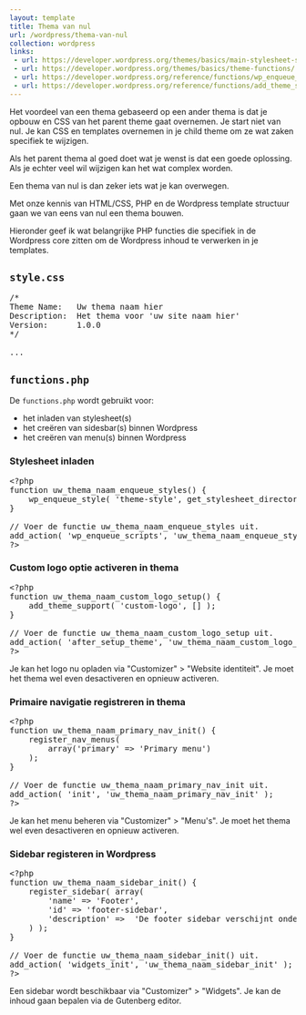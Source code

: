 ```yaml
---
layout: template
title: Thema van nul
url: /wordpress/thema-van-nul
collection: wordpress
links:
 - url: https://developer.wordpress.org/themes/basics/main-stylesheet-style-css/
 - url: https://developer.wordpress.org/themes/basics/theme-functions/
 - url: https://developer.wordpress.org/reference/functions/wp_enqueue_style/
 - url: https://developer.wordpress.org/reference/functions/add_theme_support/
---
```

Het voordeel van een thema gebaseerd op een ander thema is dat je opbouw en CSS van het parent theme gaat overnemen. Je start niet van nul. Je kan CSS en templates overnemen in je child theme om ze wat zaken specifiek te wijzigen.

Als het parent thema al goed doet wat je wenst is dat een goede oplossing. Als je echter veel wil wijzigen kan het wat complex worden.

Een thema van nul is dan zeker iets wat je kan overwegen.

Met onze kennis van HTML/CSS, PHP en de Wordpress template structuur gaan we van eens van nul een thema bouwen.

Hieronder geef ik wat belangrijke PHP functies die specifiek in de Wordpress core zitten om de Wordpress inhoud te verwerken in je templates.

## <code>style.css</code>

<pre>
/*
Theme Name:   Uw thema naam hier
Description:  Het thema voor 'uw site naam hier'
Version:      1.0.0
*/

...
</pre>

## <code>functions.php</code>

De <code>functions.php</code> wordt gebruikt voor:
* het inladen van stylesheet(s)
* het creëren van sidesbar(s) binnen Wordpress
* het creëren van menu(s) binnen Wordpress

### Stylesheet inladen
<pre>
&lt;?php
function uw_thema_naam_enqueue_styles() {
    wp_enqueue_style( 'theme-style', get_stylesheet_directory_uri() . '/style.css', array(), wp_get_theme()->get( 'Version' ) );
}

// Voer de functie uw_thema_naam_enqueue_styles uit.
add_action( 'wp_enqueue_scripts', 'uw_thema_naam_enqueue_styles');
?&gt;
</pre>

### Custom logo optie activeren in thema
<pre>
&lt;?php
function uw_thema_naam_custom_logo_setup() {
	add_theme_support( 'custom-logo', [] );
}

// Voer de functie uw_thema_naam_custom_logo_setup uit.
add_action( 'after_setup_theme', 'uw_thema_naam_custom_logo_setup' );
?&gt;
</pre>

Je kan het logo nu opladen via "Customizer" > "Website identiteit". Je moet het thema wel even desactiveren en opnieuw activeren.

### Primaire navigatie registreren in thema
<pre>
&lt;?php
function uw_thema_naam_primary_nav_init() {
    register_nav_menus(
        array('primary' => 'Primary menu')
    );
}

// Voer de functie uw_thema_naam_primary_nav_init uit.
add_action( 'init', 'uw_thema_naam_primary_nav_init' );
?&gt;
</pre>

Je kan het menu beheren via "Customizer" > "Menu's". Je moet het thema wel even desactiveren en opnieuw activeren.

### Sidebar registeren in Wordpress
<pre>
&lt;?php
function uw_thema_naam_sidebar_init() {
    register_sidebar( array(
        'name' => 'Footer',
        'id' => 'footer-sidebar',
        'description' =>  'De footer sidebar verschijnt onderaan.',
    ) );
}  

// Voer de functie uw_thema_naam_sidebar_init() uit.
add_action( 'widgets_init', 'uw_thema_naam_sidebar_init' );
?&gt;
</pre>

Een sidebar wordt beschikbaar via "Customizer" > "Widgets". Je kan de inhoud gaan bepalen via de Gutenberg editor. 